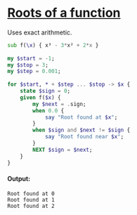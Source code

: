[1]: https://rosettacode.org/wiki/Roots_of_a_function

# [Roots of a function][1]

Uses exact arithmetic.

```raku
sub f(\x) { x³ - 3*x² + 2*x }
 
my $start = -1;
my $stop = 3;
my $step = 0.001;
 
for $start, * + $step ... $stop -> $x {
    state $sign = 0;
    given f($x) {
        my $next = .sign;
        when 0.0 {
            say "Root found at $x";
        }
        when $sign and $next != $sign {
            say "Root found near $x";
        }
        NEXT $sign = $next;
    }
}
```

#### Output:
```
Root found at 0
Root found at 1
Root found at 2
```